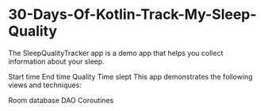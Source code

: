 # 30-Days-Of-Kotlin-Track-My-Sleep-Quality

The SleepQualityTracker app is a demo app that helps you collect information about your sleep.

Start time
End time
Quality
Time slept
This app demonstrates the following views and techniques:

Room database
DAO
Coroutines
